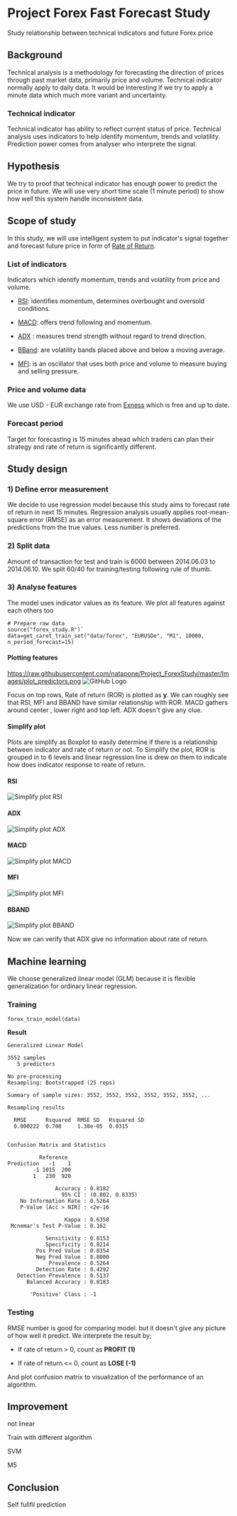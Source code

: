 # Project Forex Fast Forecast Study
Study relationship between technical indicators and future Forex price

## Background
Technical analysis is a methodology for forecasting  the direction of prices through past market data, primarily price and volume. Technical indicator normally apply to daily data. It would be interesting if we try to apply a minute data which much more variant and uncertainty.

### Technical indicator
Technical indicator has ability to reflect current status of price. Technical analysis uses indicators to help identify momentum, trends and volatility. Prediction power comes from analyser who interprete the signal. 

## Hypothesis
We try to proof that technical indicator has enough power to predict the price in future. We will use very short time scale (1 minute period) to show how well this system handle inconsistent data.


## Scope of study
In this study, we will use intelligent system to put indicator's signal together and forecast future price in form of [Rate of Return](http://en.wikipedia.org/wiki/Rate_of_return).

### List of indicators
Indicators which identify momentum, trends and volatility from price and volume.

* [RSI](http://stockcharts.com/school/doku.php?id=chart_school:technical_indicators:relative_strength_index_rsi): identifies momentum, determines overbought and oversold conditions.
* [MACD](http://stockcharts.com/school/doku.php?id=chart_school:technical_indicators:moving_average_convergence_divergence_macd): offers trend following and momentum.

* [ADX](http://stockcharts.com/school/doku.php?id=chart_school:technical_indicators:average_directional_index_adx) : measures trend strength without regard to trend direction.

* [BBand](http://stockcharts.com/school/doku.php?id=chart_school:technical_indicators:bollinger_bands): are volatility bands placed above and below a moving average.

* [MFI](http://stockcharts.com/school/doku.php?id=chart_school:technical_indicators:money_flow_index_mfi):  is an oscillator that uses both price and volume to measure buying and selling pressure.

### Price and volume data
We use USD - EUR exchange rate from [Exness](https://www.exness.com/) which is free and up to date.

### Forecast period
Target for forecasting is 15 minutes ahead which traders can plan their strategy and rate of return is significantly different.

## Study design

### 1) Define error measurement
We decide to use regression model because this study aims to forecast rate of return in next 15 minutes. Regression analysis usually applies root-mean-square error (RMSE) as an error measurement. It shows deviations of the predictions from the true values. Less number is preferred.

### 2) Split data
Amount of transaction for test and train is 6000 between 2014.06.03 to 2014.06.10. We split 60/40 for training/testing following rule of thumb.

### 3) Analyse features
The model uses indicator values as its feature. We plot all features against each others too 

```
# Prepare raw data
source("forex_study.R")`
data=get_caret_train_set("data/forex", "EURUSDe", "M1", 10000, n_period_forecast=15)
```

#### Plotting features
https://raw.githubusercontent.com/natapone/Project_ForexStudy/master/Images/plot_predictors.png
![GitHub Logo](https://raw.githubusercontent.com/natapone/Project_ForexStudy/master/Images/plot_predictors.png)

Focus on top rows, Rate of return (ROR) is plotted as **y**. We can roughly see that RSI, MFI and BBAND have similar relationship with ROR. MACD gathers around center , lower right and top left. ADX doesn't give any clue.

#### Simplify plot

Plots are simplify as Boxplot to easily determine if there is a relationship between indicator and rate of return or not. To Simplify the plot, ROR is grouped in to 6 levels and linear regression line is drew on them to indicate how does indicator response to reate of return.

#### RSI
![Simplify plot RSI](https://raw.githubusercontent.com/natapone/Project_ForexStudy/master/Images/plot_simplify_RSI.png)

#### ADX
![Simplify plot ADX](https://raw.githubusercontent.com/natapone/Project_ForexStudy/master/Images/plot_simplify_ADX.png)

#### MACD
![Simplify plot MACD](https://raw.githubusercontent.com/natapone/Project_ForexStudy/master/Images/plot_simplify_MACD.png)

#### MFI
![Simplify plot MFI](https://raw.githubusercontent.com/natapone/Project_ForexStudy/master/Images/plot_simplify_MFI.png)

#### BBAND
![Simplify plot BBAND](https://raw.githubusercontent.com/natapone/Project_ForexStudy/master/Images/plot_simplify_BBAND.png)

Now we can verify that ADX give no information about rate of return.

## Machine learning
We choose generalized linear model (GLM) because it is flexible generalization for ordinary linear regression.

### Training
```
forex_train_model(data)
```
**Result**
```
Generalized Linear Model 

3552 samples
   5 predictors

No pre-processing
Resampling: Bootstrapped (25 reps) 

Summary of sample sizes: 3552, 3552, 3552, 3552, 3552, 3552, ... 

Resampling results

  RMSE      Rsquared  RMSE SD   Rsquared SD
  0.000222  0.708     1.38e-05  0.0315     

 
Confusion Matrix and Statistics

          Reference
Prediction   -1    1
        -1 1015  200
        1   230  920
                                         
               Accuracy : 0.8182         
                 95% CI : (0.802, 0.8335)
    No Information Rate : 0.5264         
    P-Value [Acc > NIR] : <2e-16         
                                         
                  Kappa : 0.6358         
 Mcnemar's Test P-Value : 0.162          
                                         
            Sensitivity : 0.8153         
            Specificity : 0.8214         
         Pos Pred Value : 0.8354         
         Neg Pred Value : 0.8000         
             Prevalence : 0.5264         
         Detection Rate : 0.4292         
   Detection Prevalence : 0.5137         
      Balanced Accuracy : 0.8183         
                                         
       'Positive' Class : -1    
```

### Testing
RMSE number is good for comparing model. but it doesn't give any picture of how well it predict. We interprete the result by;

* If rate of return > 0, count as **PROFIT (1)**

* If rate of return <= 0, count as **LOSE (-1)**

And plot confusion matrix to visualization of the performance of an algorithm.

## Improvement
not linear

Train with different algorithm

SVM

M5

## Conclusion
Self fullfil prediction

